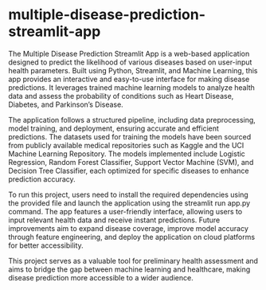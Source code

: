 # multiple-disease-prediction-streamlit-app

The Multiple Disease Prediction Streamlit App is a web-based application designed to predict the likelihood of various diseases based on user-input health parameters. Built using Python, Streamlit, and Machine Learning, this app provides an interactive and easy-to-use interface for making disease predictions. It leverages trained machine learning models to analyze health data and assess the probability of conditions such as Heart Disease, Diabetes, and Parkinson’s Disease.

The application follows a structured pipeline, including data preprocessing, model training, and deployment, ensuring accurate and efficient predictions. The datasets used for training the models have been sourced from publicly available medical repositories such as Kaggle and the UCI Machine Learning Repository. The models implemented include Logistic Regression, Random Forest Classifier, Support Vector Machine (SVM), and Decision Tree Classifier, each optimized for specific diseases to enhance prediction accuracy.

To run this project, users need to install the required dependencies using the provided file and launch the application using the streamlit run app.py command. The app features a user-friendly interface, allowing users to input relevant health data and receive instant predictions. Future improvements aim to expand disease coverage, improve model accuracy through feature engineering, and deploy the application on cloud platforms for better accessibility.

This project serves as a valuable tool for preliminary health assessment and aims to bridge the gap between machine learning and healthcare, making disease prediction more accessible to a wider audience.

